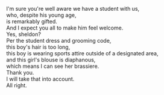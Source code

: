 
I'm sure you're well aware we have a student with us,     
who, despite his young age,    
is remarkably gifted.    
And I expect you all to make him feel welcome.    
Yes, sheldon?    
Per the student dress and grooming code,    
this boy's hair is too long,    
this boy is wearing sports attire outside of a designated area,    
and this girl's blouse is diaphanous,    
which means I can see her brassiere.    
Thank you.    
I will take that into account.    
All right.    





